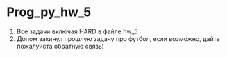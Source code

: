 # Prog_py_hw_5
1. Все задачи включая HARD в файле hw_5
2. Допом закинул прошлую задачу про футбол, если возможно, дайте пожалуйста обратную связь)
